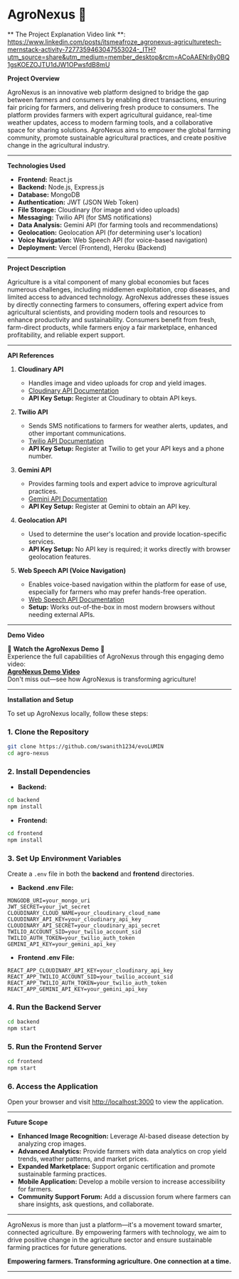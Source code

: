# AgroNexus 🌱

** The Project Explanation Video link **: https://www.linkedin.com/posts/itsmeafroze_agronexus-agriculturetech-mernstack-activity-7277359463047553024-_ITH?utm_source=share&utm_medium=member_desktop&rcm=ACoAAENr8y0BQ1gsKOEZOJTU1dJW1OPwsfdB8mU

**Project Overview**

AgroNexus is an innovative web platform designed to bridge the gap between farmers and consumers by enabling direct transactions, ensuring fair pricing for farmers, and delivering fresh produce to consumers. The platform provides farmers with expert agricultural guidance, real-time weather updates, access to modern farming tools, and a collaborative space for sharing solutions. AgroNexus aims to empower the global farming community, promote sustainable agricultural practices, and create positive change in the agricultural industry.

---

**Technologies Used**

- **Frontend:** React.js
- **Backend:** Node.js, Express.js
- **Database:** MongoDB
- **Authentication:** JWT (JSON Web Token)
- **File Storage:** Cloudinary (for image and video uploads)
- **Messaging:** Twilio API (for SMS notifications)
- **Data Analysis:** Gemini API (for farming tools and recommendations)
- **Geolocation:** Geolocation API (for determining user's location)
- **Voice Navigation:** Web Speech API (for voice-based navigation)
- **Deployment:** Vercel (Frontend), Heroku (Backend)

---

**Project Description**

Agriculture is a vital component of many global economies but faces numerous challenges, including middlemen exploitation, crop diseases, and limited access to advanced technology. AgroNexus addresses these issues by directly connecting farmers to consumers, offering expert advice from agricultural scientists, and providing modern tools and resources to enhance productivity and sustainability. Consumers benefit from fresh, farm-direct products, while farmers enjoy a fair marketplace, enhanced profitability, and reliable expert support.

---

**API References**

1. **Cloudinary API**
   - Handles image and video uploads for crop and yield images.
   - [Cloudinary API Documentation](https://cloudinary.com/documentation)
   - **API Key Setup:** Register at Cloudinary to obtain API keys.

2. **Twilio API**
   - Sends SMS notifications to farmers for weather alerts, updates, and other important communications.
   - [Twilio API Documentation](https://www.twilio.com/docs)
   - **API Key Setup:** Register at Twilio to get your API keys and a phone number.

3. **Gemini API**
   - Provides farming tools and expert advice to improve agricultural practices.
   - [Gemini API Documentation](https://geminiapi.com/docs)
   - **API Key Setup:** Register at Gemini to obtain an API key.

4. **Geolocation API**
   - Used to determine the user's location and provide location-specific services.
   - **API Key Setup:** No API key is required; it works directly with browser geolocation features.

5. **Web Speech API (Voice Navigation)**
   - Enables voice-based navigation within the platform for ease of use, especially for farmers who may prefer hands-free operation.
   - [Web Speech API Documentation](https://developer.mozilla.org/en-US/docs/Web/API/Web_Speech_API)
   - **Setup:** Works out-of-the-box in most modern browsers without needing external APIs.

---

**Demo Video**

🌟 **Watch the AgroNexus Demo** 🌟  
Experience the full capabilities of AgroNexus through this engaging demo video:  
[**AgroNexus Demo Video**](https://drive.google.com/file/d/1rm7j75RjfAtnGoExsFaaqinnEcZM4Oqt/view?usp=sharing)  
Don't miss out—see how AgroNexus is transforming agriculture!

---

**Installation and Setup**

To set up AgroNexus locally, follow these steps:

### 1. Clone the Repository

```bash
git clone https://github.com/swanith1234/evoLUMIN
cd agro-nexus
```

### 2. Install Dependencies

- **Backend:**

```bash
cd backend
npm install
```

- **Frontend:**

```bash
cd frontend
npm install
```

### 3. Set Up Environment Variables

Create a `.env` file in both the **backend** and **frontend** directories.

- **Backend .env File:**

```plaintext
MONGODB_URI=your_mongo_uri
JWT_SECRET=your_jwt_secret
CLOUDINARY_CLOUD_NAME=your_cloudinary_cloud_name
CLOUDINARY_API_KEY=your_cloudinary_api_key
CLOUDINARY_API_SECRET=your_cloudinary_api_secret
TWILIO_ACCOUNT_SID=your_twilio_account_sid
TWILIO_AUTH_TOKEN=your_twilio_auth_token
GEMINI_API_KEY=your_gemini_api_key
```

- **Frontend .env File:**

```plaintext
REACT_APP_CLOUDINARY_API_KEY=your_cloudinary_api_key
REACT_APP_TWILIO_ACCOUNT_SID=your_twilio_account_sid
REACT_APP_TWILIO_AUTH_TOKEN=your_twilio_auth_token
REACT_APP_GEMINI_API_KEY=your_gemini_api_key
```

### 4. Run the Backend Server

```bash
cd backend
npm start
```

### 5. Run the Frontend Server

```bash
cd frontend
npm start
```

### 6. Access the Application

Open your browser and visit [http://localhost:3000](http://localhost:3000) to view the application.

---

**Future Scope**

- **Enhanced Image Recognition:** Leverage AI-based disease detection by analyzing crop images.
- **Advanced Analytics:** Provide farmers with data analytics on crop yield trends, weather patterns, and market prices.
- **Expanded Marketplace:** Support organic certification and promote sustainable farming practices.
- **Mobile Application:** Develop a mobile version to increase accessibility for farmers.
- **Community Support Forum:** Add a discussion forum where farmers can share insights, ask questions, and collaborate.

---

AgroNexus is more than just a platform—it's a movement toward smarter, connected agriculture. By empowering farmers with technology, we aim to drive positive change in the agriculture sector and ensure sustainable farming practices for future generations.

**Empowering farmers. Transforming agriculture. One connection at a time.**

---

